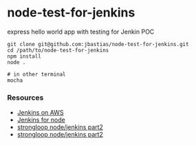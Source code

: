 # node-test-for-jenkins
express hello world app with testing for Jenkin POC

```
git clone git@github.com:jbastias/node-test-for-jenkins.git
cd /path/to/node-test-for-jenkins
npm install
node .

# in other terminal
mocha

```

### Resources

- [Jenkins on AWS](https://www.youtube.com/watch?v=zEQUuo5nWbo)
- [Jenkins for node](https://codeforgeek.com/2016/04/continuous-integration-deployment-jenkins-node-js/)
- [strongloop node/jenkins part2](https://strongloop.com/strongblog/roll-your-own-node-js-ci-server-with-jenkins-part-1/)
- [strongloop node/jenkins part2](https://strongloop.com/strongblog/roll-your-own-node-js-ci-server-with-jenkins-part-2/)
